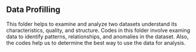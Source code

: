## Data Profilling

This folder helps to examine and analyze two datasets understand its characteristics, quality, and structure. Codes in this folder involve examing 
data to identify patterns, relationships, and anomalies in the dataset. Also, the codes help us to determine the best way to use the data for analysis.
